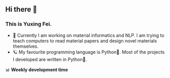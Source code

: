## Hi there 👋
### This is Yuxing Fei. 

- 🚀 Currently I am working on material informatics and NLP. I am trying to teach computers to read material papers and design novel materials themselves. 
- 🪐 My favourite programming language is Python🐍. Most of the projects I developed are written in Python🐍.

📊 **Weekly development time**
<!--START_SECTION:waka-->
<!--END_SECTION:waka-->
